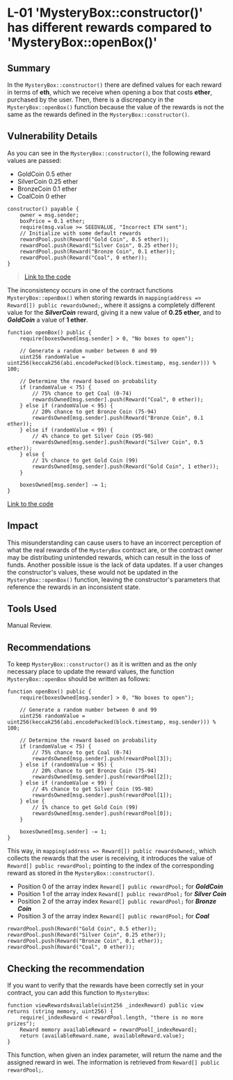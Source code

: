 # L-01 'MysteryBox::constructor()' has different rewards compared to 'MysteryBox::openBox()'

## Summary

In the `MysteryBox::constructor()` there are defined values for each reward in terms of **eth**, which we receive when opening a box that costs **ether**, purchased by the user. Then, there is a discrepancy in the `MysteryBox::openBox()` function because the value of the rewards is not the same as the rewards defined in the `MysteryBox::constructor()`.

## Vulnerability Details

As you can see in the `MysteryBox::constructor()`, the following reward values are passed:

* GoldCoin 0.5 ether
* SilverCoin 0.25 ether
* BronzeCoin 0.1 ether
* CoalCoin 0 ether

```Solidity
constructor() payable {
    owner = msg.sender;
    boxPrice = 0.1 ether;
    require(msg.value >= SEEDVALUE, "Incorrect ETH sent");
    // Initialize with some default rewards
    rewardPool.push(Reward("Gold Coin", 0.5 ether));
    rewardPool.push(Reward("Silver Coin", 0.25 ether));
    rewardPool.push(Reward("Bronze Coin", 0.1 ether));
    rewardPool.push(Reward("Coal", 0 ether));
}
```

> [Link to the code](https://github.com/xisco-correa/My-Audits/blob/main/audits/MysteryBox/MysteryBox.sol#L18-L27)

The inconsistency occurs in one of the contract functions `MysteryBox::openBox()` when storing rewards in `mapping(address => Reward[]) public rewardsOwned;`, where it assigns a completely different value for the ***SilverCoin*** reward, giving it a new value of **0.25 ether**, and to ***GoldCoin*** a value of **1 ether**.

```Solidity
function openBox() public {
    require(boxesOwned[msg.sender] > 0, "No boxes to open");

    // Generate a random number between 0 and 99
    uint256 randomValue = uint256(keccak256(abi.encodePacked(block.timestamp, msg.sender))) % 100;

    // Determine the reward based on probability
    if (randomValue < 75) {
        // 75% chance to get Coal (0-74)
        rewardsOwned[msg.sender].push(Reward("Coal", 0 ether));
    } else if (randomValue < 95) {
        // 20% chance to get Bronze Coin (75-94)
        rewardsOwned[msg.sender].push(Reward("Bronze Coin", 0.1 ether));
    } else if (randomValue < 99) {
        // 4% chance to get Silver Coin (95-98)
        rewardsOwned[msg.sender].push(Reward("Silver Coin", 0.5 ether));
    } else {
        // 1% chance to get Gold Coin (99)
        rewardsOwned[msg.sender].push(Reward("Gold Coin", 1 ether));
    }

    boxesOwned[msg.sender] -= 1;
}
```

[Link to the code](https://github.com/xisco-correa/My-Audits/blob/f0ee83e978e585f4177353aed096dbbde9ab6e78/audits/MysteryBox/MysteryBox.sol#L44-L66)

## Impact

This misunderstanding can cause users to have an incorrect perception of what the real rewards of the `MysteryBox` contract are, or the contract owner may be distributing unintended rewards, which can result in the loss of funds. Another possible issue is the lack of data updates. If a user changes the constructor's values, these would not be updated in the `MysteryBox::openBox()` function, leaving the constructor's parameters that reference the rewards in an inconsistent state.

## Tools Used

Manual Review.

## Recommendations

To keep `MysteryBox::constructor()` as it is written and as the only necessary place to update the reward values, the function `MysteryBox::openBox` should be written as follows:

```Solidity
function openBox() public {
    require(boxesOwned[msg.sender] > 0, "No boxes to open");

    // Generate a random number between 0 and 99
    uint256 randomValue = uint256(keccak256(abi.encodePacked(block.timestamp, msg.sender))) % 100;

    // Determine the reward based on probability
    if (randomValue < 75) {
        // 75% chance to get Coal (0-74)
        rewardsOwned[msg.sender].push(rewardPool[3]);
    } else if (randomValue < 95) {
        // 20% chance to get Bronze Coin (75-94)
        rewardsOwned[msg.sender].push(rewardPool[2]);
    } else if (randomValue < 99) {
        // 4% chance to get Silver Coin (95-98)
        rewardsOwned[msg.sender].push(rewardPool[1]);
    } else {
        // 1% chance to get Gold Coin (99)
        rewardsOwned[msg.sender].push(rewardPool[0]);
    }

    boxesOwned[msg.sender] -= 1;
}
```

This way, in `mapping(address => Reward[]) public rewardsOwned;`, which collects the rewards that the user is receiving, it introduces the value of `Reward[] public rewardPool;` pointing to the index of the corresponding reward as stored in the `MysteryBox::constructor()`.

* Position 0 of the array index `Reward[] public rewardPool;` for ***GoldCoin***
* Position 1 of the array index `Reward[] public rewardPool;` for ***Silver Coin***
* Position 2 of the array index `Reward[] public rewardPool;` for ***Bronze Coin***
* Position 3 of the array index `Reward[] public rewardPool;` for ***Coal***

```Solidity
rewardPool.push(Reward("Gold Coin", 0.5 ether));
rewardPool.push(Reward("Silver Coin", 0.25 ether));
rewardPool.push(Reward("Bronze Coin", 0.1 ether));
rewardPool.push(Reward("Coal", 0 ether));
```

## Checking the recommendation

If you want to verify that the rewards have been correctly set in your contract, you can add this function to `MysteryBox`:

```Solidity
function viewRewardsAvailable(uint256 _indexReward) public view returns (string memory, uint256) {
    require(_indexReward < rewardPool.length, "there is no more prizes");
    Reward memory availableReward = rewardPool[_indexReward];
    return (availableReward.name, availableReward.value);
}
```

This function, when given an index parameter, will return the name and the assigned reward in wei. The information is retrieved from `Reward[] public rewardPool;`.
